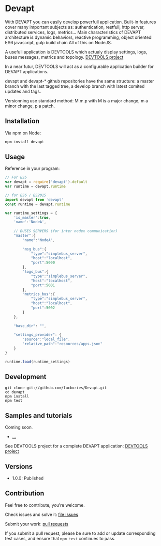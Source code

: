 
# Devapt

With DEVAPT you can easily develop powerfull application.
Built-in features cover many important subjects as: authentication, restfull, http server, distributed services, logs, metrics...
Main characteristics of DEVAPT architecture is dynamic behaviors, reactive programming, object oriented ES6 javascript, gulp build chain
All of this on NodeJS.

A usefull application is DEVTOOLS which actualy display settings, logs, buses messages, metrics and topology.
[DEVTOOLS project](https://github.com/lucbories/devapt-devtools/)

In a near futur, DEVTOOLS will act as a configurable application builder for DEVAPT applications.

devapt and devapt-* github repositories have the same structure: a master branch with the last tagged tree, a develop branch with latest comited updates and tags.

Versionning use standard method: M.m.p with M is a major change, m a minor change, p a patch.



## Installation

Via npm on Node:

```js
npm install devapt
```



## Usage

Reference in your program:

```js
// For ES5
var devapt = require('devapt').default
var runtime = devapt.runtime

// for ES6 / ES2015
import devapt from 'devapt'
const runtime = devapt.runtime

var runtime_settings = {
	'is_master':true,
	'name':'NodeA',
	
	// BUSES SERVERS (for inter nodex communication)
	"master":{
		"name":"NodeA",
		
		"msg_bus":{
			"type":"simplebus_server",
			"host":"localhost",
			"port":5000
		},
		"logs_bus":{
			"type":"simplebus_server",
			"host":"localhost",
			"port":5001
		},
		"metrics_bus":{
			"type":"simplebus_server",
			"host":"localhost",
			"port":5002
		}
	},
	
	"base_dir": "",
	
	"settings_provider": {
		"source":"local_file",
		"relative_path":"resources/apps.json"
	}
}

runtime.load(runtime_settings)

```



## Development

```
git clone git://github.com/lucbories/Devapt.git
cd devapt
npm install
npm test
```



## Samples and tutorials

Coming soon.
- [...](https://github.com/lucbories/Devapt/tree/master/samples/XXXX)

See DEVTOOLS project for a complete DEVAPT application:
[DEVTOOLS project](https://github.com/lucbories/devapt-devtools/)



## Versions

- 1.0.0: Published



## Contribution

Feel free to contribute, you're welcome.

Check issues and solve it:
[file issues](https://github.com/lucbories/devapt)

Submit your work:
[pull requests](https://github.com/lucbories/devapt/pulls)

If you submit a pull request, please be sure to add or update corresponding
test cases, and ensure that `npm test` continues to pass.


